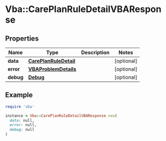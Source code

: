 # Vba::CarePlanRuleDetailVBAResponse

## Properties

| Name | Type | Description | Notes |
| ---- | ---- | ----------- | ----- |
| **data** | [**CarePlanRuleDetail**](CarePlanRuleDetail.md) |  | [optional] |
| **error** | [**VBAProblemDetails**](VBAProblemDetails.md) |  | [optional] |
| **debug** | [**Debug**](Debug.md) |  | [optional] |

## Example

```ruby
require 'vba'

instance = Vba::CarePlanRuleDetailVBAResponse.new(
  data: null,
  error: null,
  debug: null
)
```

